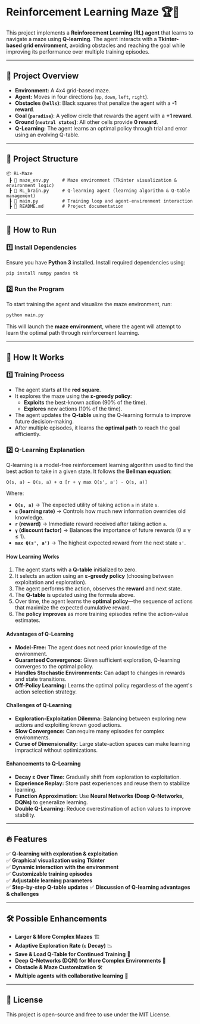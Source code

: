 # Reinforcement Learning Maze 🏆🚀

This project implements a **Reinforcement Learning (RL) agent** that learns to navigate a maze using **Q-learning**. The agent interacts with a **Tkinter-based grid environment**, avoiding obstacles and reaching the goal while improving its performance over multiple training episodes.

---

## 🎯 **Project Overview**
- **Environment:** A 4x4 grid-based maze.
- **Agent:** Moves in four directions (`up`, `down`, `left`, `right`).
- **Obstacles (`hells`)**: Black squares that penalize the agent with a **-1 reward**.
- **Goal (`paradise`)**: A yellow circle that rewards the agent with a **+1 reward**.
- **Ground (`neutral states`)**: All other cells provide **0 reward**.
- **Q-Learning:** The agent learns an optimal policy through trial and error using an evolving Q-table.

---

## 📂 **Project Structure**
```
📦 RL-Maze
 ┣ 📜 maze_env.py     # Maze environment (Tkinter visualization & environment logic)
 ┣ 📜 RL_brain.py     # Q-learning agent (learning algorithm & Q-table management)
 ┣ 📜 main.py         # Training loop and agent-environment interaction
 ┣ 📜 README.md       # Project documentation
```

---

## 🚀 **How to Run**
### **1️⃣ Install Dependencies**
Ensure you have **Python 3** installed. Install required dependencies using:
```bash
pip install numpy pandas tk
```

### **2️⃣ Run the Program**
To start training the agent and visualize the maze environment, run:
```bash
python main.py
```
This will launch the **maze environment**, where the agent will attempt to learn the optimal path through reinforcement learning.

---

## 🔬 **How It Works**
### **1️⃣ Training Process**
- The agent starts at the **red square**.
- It explores the maze using the **ε-greedy policy**:
  - **Exploits** the best-known action (90% of the time).
  - **Explores** new actions (10% of the time).
- The agent updates the **Q-table** using the Q-learning formula to improve future decision-making.
- After multiple episodes, it learns the **optimal path** to reach the goal efficiently.

### **2️⃣ Q-Learning Explanation**
Q-learning is a model-free reinforcement learning algorithm used to find the best action to take in a given state. It follows the **Bellman equation**:
```
Q(s, a) ← Q(s, a) + α [r + γ max Q(s', a') - Q(s, a)]
```
Where:
- **`Q(s, a)`** → The expected utility of taking action `a` in state `s`.
- **`α` (learning rate)** → Controls how much new information overrides old knowledge.
- **`r` (reward)** → Immediate reward received after taking action `a`.
- **`γ` (discount factor)** → Balances the importance of future rewards (0 ≤ γ ≤ 1).
- **`max Q(s', a')`** → The highest expected reward from the next state `s'`.

#### **How Learning Works**
1. The agent starts with a **Q-table** initialized to zero.
2. It selects an action using an **ε-greedy policy** (choosing between exploitation and exploration).
3. The agent performs the action, observes the **reward** and next state.
4. The **Q-table** is updated using the formula above.
5. Over time, the agent learns the **optimal policy**—the sequence of actions that maximize the expected cumulative reward.
6. The **policy improves** as more training episodes refine the action-value estimates.

#### **Advantages of Q-Learning**
- **Model-Free:** The agent does not need prior knowledge of the environment.
- **Guaranteed Convergence:** Given sufficient exploration, Q-learning converges to the optimal policy.
- **Handles Stochastic Environments:** Can adapt to changes in rewards and state transitions.
- **Off-Policy Learning:** Learns the optimal policy regardless of the agent's action selection strategy.

#### **Challenges of Q-Learning**
- **Exploration-Exploitation Dilemma:** Balancing between exploring new actions and exploiting known good actions.
- **Slow Convergence:** Can require many episodes for complex environments.
- **Curse of Dimensionality:** Large state-action spaces can make learning impractical without optimizations.

#### **Enhancements to Q-Learning**
- **Decay ε Over Time:** Gradually shift from exploration to exploitation.
- **Experience Replay:** Store past experiences and reuse them to stabilize learning.
- **Function Approximation:** Use **Neural Networks (Deep Q-Networks, DQNs)** to generalize learning.
- **Double Q-Learning:** Reduce overestimation of action values to improve stability.

---

## 🔥 **Features**
✅ **Q-learning with exploration & exploitation**  
✅ **Graphical visualization using Tkinter**  
✅ **Dynamic interaction with the environment**  
✅ **Customizable training episodes**  
✅ **Adjustable learning parameters**  
✅ **Step-by-step Q-table updates**
✅ **Discussion of Q-learning advantages & challenges**

---

## 🛠️ **Possible Enhancements**
- **Larger & More Complex Mazes** 🏗️
- **Adaptive Exploration Rate (`ε` Decay)** 📉
- **Save & Load Q-Table for Continued Training** 💾
- **Deep Q-Networks (DQN) for More Complex Environments** 🧠
- **Obstacle & Maze Customization** 🛠️
- **Multiple agents with collaborative learning** 👥

---

## 📜 **License**
This project is open-source and free to use under the MIT License.

